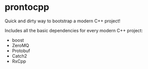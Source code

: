 # prontocpp
Quick and dirty way to bootstrap a modern C++ project!

Includes all the basic dependencies for every modern C++ project:
- boost
- ZeroMQ
- Protobuf
- Catch2
- RxCpp
